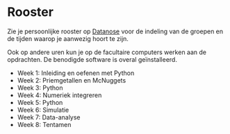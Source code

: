 # Rooster

Zie je persoonlijke rooster op [Datanose](http://www.datanose.nl/) voor de
indeling van de groepen en de tijden waarop je aanwezig hoort te zijn.

Ook op andere uren kun je op de facultaire computers werken aan de opdrachten. De benodigde software is overal geïnstalleerd.

* Week 1: Inleiding en oefenen met Python
* Week 2: Priemgetallen en McNuggets
* Week 3: Python
* Week 4: Numeriek integreren
* Week 5: Python
* Week 6: Simulatie
* Week 7: Data-analyse
* Week 8: Tentamen

